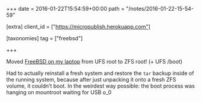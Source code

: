 +++
date = 2016-01-22T15:54:59+00:00
path = "/notes/2016-01-22-15-54-59"

[extra]
client_id = ["https://micropublish.herokuapp.com"]

[taxonomies]
tag = ["freebsd"]

+++

<p>Moved <a href="https://unrelenting.technology/articles/freebsd-on-the-thinkpad-x240">FreeBSD on my laptop</a> from UFS root to ZFS root! (+ UFS /boot)</p>
<p>Had to actually reinstall a fresh system and restore the <code>tar</code> backup inside of the running system, because after just unpacking it onto a fresh ZFS volume, it couldn’t boot. In the weirdest way possible: the boot process was hanging on mountroot waiting for USB o_0</p><a href="https://brid.gy/publish/twitter"></a>